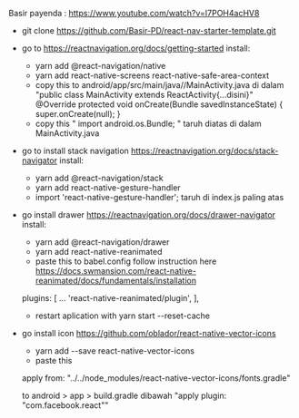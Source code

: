 Basir payenda : https://www.youtube.com/watch?v=I7POH4acHV8

+ git clone https://github.com/Basir-PD/react-nav-starter-template.git
+ go to https://reactnavigation.org/docs/getting-started install:
    - yarn add @react-navigation/native
    - yarn add react-native-screens react-native-safe-area-context
    - copy this to android/app/src/main/java//MainActivity.java di dalam "public class MainActivity extends ReactActivity{...disini}"
        @Override
        protected void onCreate(Bundle savedInstanceState) {
            super.onCreate(null);
        }
    - copy this " import android.os.Bundle; " taruh diatas di dalam MainActivity.java

+ go to install stack navigation https://reactnavigation.org/docs/stack-navigator install:
    - yarn add @react-navigation/stack
    - yarn add react-native-gesture-handler
    - import 'react-native-gesture-handler'; taruh di index.js paling atas

+ go install drawer https://reactnavigation.org/docs/drawer-navigator install: 
    - yarn add @react-navigation/drawer
    - yarn add react-native-reanimated
    - paste this to babel.config follow instruction here https://docs.swmansion.com/react-native-reanimated/docs/fundamentals/installation
    
    plugins: [
      ...
      'react-native-reanimated/plugin',
    ],

    - restart aplication with yarn start --reset-cache

+ go install icon https://github.com/oblador/react-native-vector-icons
    - yarn add --save react-native-vector-icons
    - paste this 

    apply from: "../../node_modules/react-native-vector-icons/fonts.gradle"

    to android > app > build.gradle dibawah "apply plugin: "com.facebook.react""